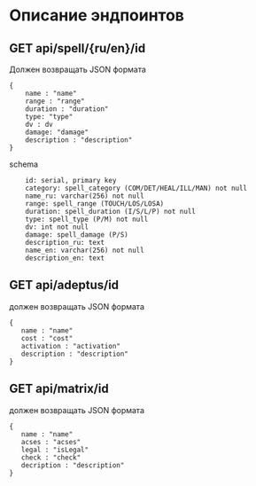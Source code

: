 # Описание эндпоинтов

## GET api/spell/{ru/en}/id
Должен возвращать JSON формата

```
{ 
    name : "name"
    range : "range"
    duration : "duration"
	type: "type"
    dv : dv
	damage: "damage"
    description : "description"
}
```

schema

```
	id: serial, primary key
	category: spell_category (COM/DET/HEAL/ILL/MAN) not null
	name_ru: varchar(256) not null
	range: spell_range (TOUCH/LOS/LOSA)
	duration: spell_duration (I/S/L/P) not null
	type: spell_type (P/M) not null
	dv: int not null
	damage: spell_damage (P/S)
	description_ru: text
	name_en: varchar(256) not null
	description_en: text
```


## GET api/adeptus/id
должен возвращать JSON формата 
```
{
   name : "name"
   cost : "cost"
   activation : "activation"
   description : "description"
}
```
## GET api/matrix/id
должен возвращать JSON формата
```
{
   name : "name"
   acses : "acses"
   legal : "isLegal"
   check : "check"
   decription : "description"
}
```

